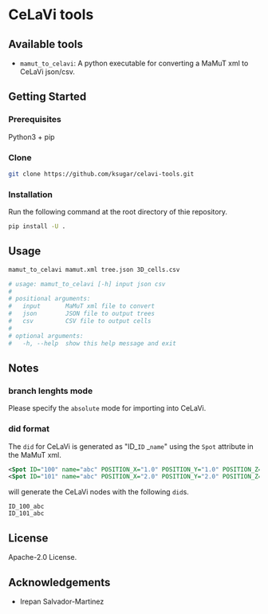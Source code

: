 # CeLaVi tools

## Available tools

* `mamut_to_celavi`: A python executable for converting a MaMuT xml to CeLaVi json/csv.

## Getting Started

### Prerequisites

Python3 + pip

### Clone

```bash
git clone https://github.com/ksugar/celavi-tools.git
```

### Installation

Run the following command at the root directory of thie repository.

```bash
pip install -U .
```

## Usage

```bash
mamut_to_celavi mamut.xml tree.json 3D_cells.csv

# usage: mamut_to_celavi [-h] input json csv
#
# positional arguments:
#   input       MaMuT xml file to convert
#   json        JSON file to output trees
#   csv         CSV file to output cells
#
# optional arguments:
#   -h, --help  show this help message and exit
```

## Notes

### branch lenghts mode

Please specify the `absolute` mode for importing into CeLaVi.

### did format

The `did` for CeLaVi is generated as "ID_`ID` _`name`" using the `Spot` attribute in the MaMuT xml.

```xml
<Spot ID="100" name="abc" POSITION_X="1.0" POSITION_Y="1.0" POSITION_Z="1.0" FRAME="0" POSITION_T="0.0" QUALITY="-1.0" VISIBILITY="1" RADIUS="1.0" />
<Spot ID="101" name="abc" POSITION_X="2.0" POSITION_Y="2.0" POSITION_Z="2.0" FRAME="1" POSITION_T="1.0" QUALITY="-1.0" VISIBILITY="1" RADIUS="1.0" />
```

will generate the CeLaVi nodes with the following `did`s.

```
ID_100_abc
ID_101_abc
```

## License

Apache-2.0 License.

## Acknowledgements
* Irepan Salvador-Martinez